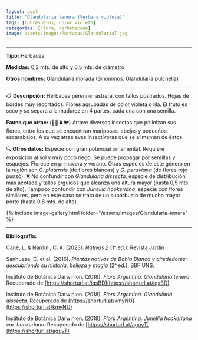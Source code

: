 ```yaml
---
layout: post
title: "Glandularia tenera (Verbena violeta)"
tags: [Cubresuelos, Color violeta]
categories: [Flora, Verbenaceae]
image: assets/images/Portadas/GlandulariaT.jpg
---
```


***

**Tipo:** Herbácea

**Medidas:** 0,2 mts. de alto y 0,5 mts. de diámetro

**Otros nombres:** Glandularia morada (Sinónimos: Glandularia pulchella)

***

📋 **Descripción:** Herbácea perenne rastrera, con tallos postrados. Hojas de bordes muy recortados. Flores agrupadas de color violeta o lila. El fruto es seco y se separa a la madurez en 4 partes, cada una con una semilla.

**Fauna que atrae:** (🦋🐝🪲🐦) Atrave diversos insectos que polinizan sus flores, entre los que se encuentran mariposas, abejas y pequeños escarabajos. A su vez atrae aves insectívoras que se alimentan de éstos.

🔍 **Otros datos:** Especie con gran potencial ornamental. Requiere exposición al sol y muy poco riego. Se puede propagar por semillas y esquejes. Florece en primavera y verano. Otras especies de este género en la región son *G. platensis* (de flores blancas) y *G. peruviana* (de flores rojo punzó).
❌ No confundir con *Glandularia dissecta*, especie de distribución más acotada y tallos erguidos que alcanza una altura mayor (hasta 0,5 mts. de alto). Tampoco confundir con *Junellia hookeriana*, especie con flores similares, pero en este caso se trata de un subarbusto de mucho mayor porte (hasta 0,8 mts. de alto).

 {% include image-gallery.html folder="/assets/images/Glandularia-tenera" %}

***

**Bibliografía:**

Cané, L. & Nardini, C. A. (2023). *Nativas 2* (1ᵃ ed.). Revista Jardín

Sanhueza, C. et al. (2016). *Plantas nativas de Bahía Blanca y alrededores: descubriendo su historia, belleza y magia* (2ᵃ ed.). BBF UNS.

Instituto de Botánica Darwinion. (2018). *Flora Argentina. Glandularia tenera*. Recuperado de 
[https://shorturl.at/iqsBD](https://shorturl.at/iqsBD)

Instituto de Botánica Darwinion. (2018). *Flora Argentina. Glandularia dissecta*. Recuperado de 
[https://shorturl.at/kmyNU](https://shorturl.at/kmyNU)

Instituto de Botánica Darwinion. (2018). *Flora Argentina. Junellia hookeriana var. hookeriana*. Recuperado de 
[https://shorturl.at/aguyT](https://shorturl.at/aguyT)
